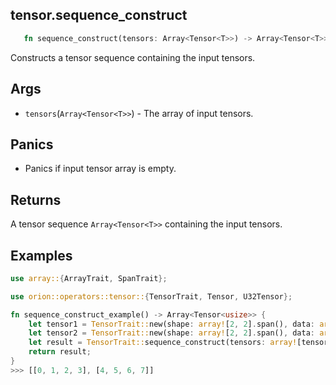 ## tensor.sequence_construct

```rust 
   fn sequence_construct(tensors: Array<Tensor<T>>) -> Array<Tensor<T>>;
```

Constructs a tensor sequence containing the input tensors.

## Args

* `tensors`(`Array<Tensor<T>>`) - The array of input tensors.

## Panics 

* Panics if input tensor array is empty.

## Returns

A tensor sequence `Array<Tensor<T>>` containing the input tensors.

## Examples

```rust
use array::{ArrayTrait, SpanTrait};

use orion::operators::tensor::{TensorTrait, Tensor, U32Tensor};

fn sequence_construct_example() -> Array<Tensor<usize>> {
    let tensor1 = TensorTrait::new(shape: array![2, 2].span(), data: array![0, 1, 2, 3].span());
    let tensor2 = TensorTrait::new(shape: array![2, 2].span(), data: array![4, 5, 6, 7].span());
    let result = TensorTrait::sequence_construct(tensors: array![tensor1, tensor2]);
    return result;
}
>>> [[0, 1, 2, 3], [4, 5, 6, 7]]
```
